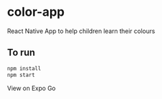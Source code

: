 # color-app
React Native App to help children learn their colours

## To run

```bash 
npm install
npm start
```

View on Expo Go
